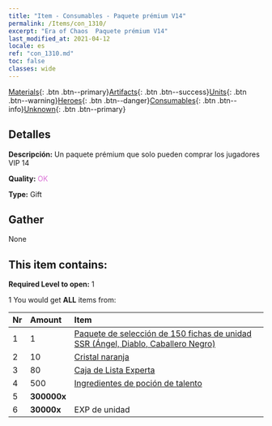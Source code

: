```yaml
---
title: "Item - Consumables - Paquete prémium V14"
permalink: /Items/con_1310/
excerpt: "Era of Chaos  Paquete prémium V14"
last_modified_at: 2021-04-12
locale: es
ref: "con_1310.md"
toc: false
classes: wide
---
```

 [Materials](/es/Items/){: .btn .btn--primary}[Artifacts](/es/Items/Artifacts/){: .btn .btn--success}[Units](/es/Items/Units/){: .btn .btn--warning}[Heroes](/es/Items/Heroes/){: .btn .btn--danger}[Consumables](/es/Items/Consumables/){: .btn .btn--info}[Unknown](/es/Items/Unknown/){: .btn .btn--primary}

## Detalles
 **Descripción:** Un paquete prémium que solo pueden comprar los jugadores VIP 14

 **Quality:** <span style="color: #DA70D6">OK</span>

 **Type:** Gift

## Gather

  None

## This item contains:

 **Required Level to open:** 1

 1 You would get **ALL** items  from:

  | Nr | Amount |     Item    |
  |:---|:-------|:------------|
  | 1 | 1 | [Paquete de selección de 150 fichas de unidad SSR (Ángel, Diablo, Caballero Negro)](/es/Items/con_1322/) | 
  | 2 | 10 | [Cristal naranja](/es/Items/con_730/) | 
  | 3 | 80 | [Caja de Lista Experta](/es/Items/con_776/) | 
  | 4 | 500 | [Ingredientes de poción de talento](/es/Items/con_1120/) | 
  | 5 |  **300000x** | <i class="fas fa-coins"/> |  | 
  | 6 |  **30000x** | EXP de unidad |  | 
